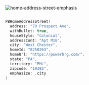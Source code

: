 ![home-address-street-emphasis](https://github.com/powerhome/playbook/assets/92755007/338ed5f9-7e06-4e4c-b71e-d0a348f7a6d6)

```swift

PBHomeAddressStreet(
  address: "70 Prospect Ave",
  withBullet: true,
  houseStyle: "Colonial",
  addressCont: "Apt M18",
  city: "West Chester",
  homeId: "8250263",
  homeUrl: "https://powerhrg.com/",
  state: "PA",
  territory: "PHL",
  zipcode: "19382",
  emphasize: .city
)

```
